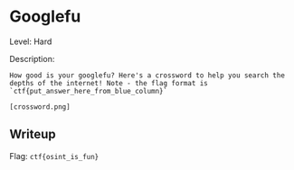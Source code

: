 # Googlefu
Level: Hard

Description:
```
How good is your googlefu? Here's a crossword to help you search the depths of the internet! Note - the flag format is `ctf{put_answer_here_from_blue_column}`

[crossword.png]
```

## Writeup
Flag: `ctf{osint_is_fun}`